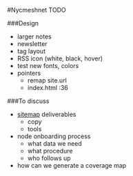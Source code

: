 #Nycmeshnet TODO


###Design
- larger notes
- newsletter
- tag layout
- RSS icon (white, black, hover)
- test new fonts, colors
- pointers
	- remap site.url
	- index.html :36


###To discuss
- [sitemap](http://nycmeshnet.github.io/website/sitemap/) deliverables
	- copy
	- tools
- node onboarding process
	- what data we need
	- what procedure
	- who follows up
- how can we generate a coverage map

